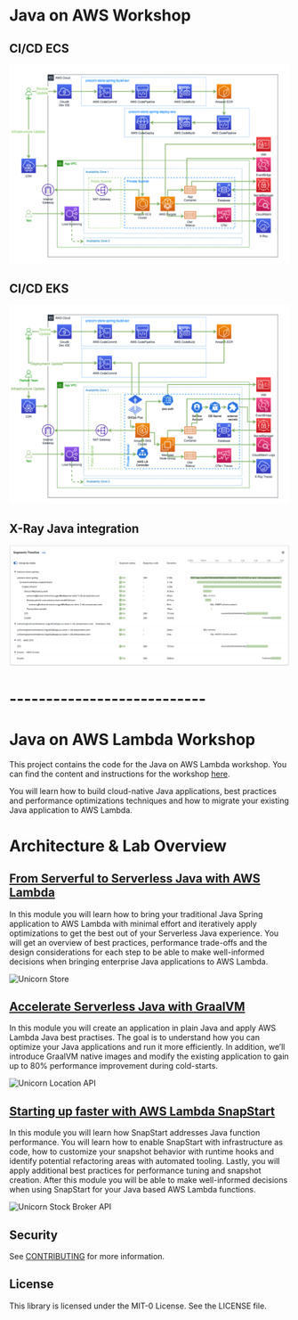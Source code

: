 # Java on AWS Workshop
## CI/CD ECS
![CI/CD ECS](resources/java-id-ci-cd-ecs.png)

## CI/CD EKS
![CI/CD EKS](resources/java-id-ci-cd-eks-gitops.png)

## X-Ray Java integration
![X-Ray Java integration](resources/unicorn-store-spring-xray.png)

# ---------------------------
# Java on AWS Lambda Workshop

This project contains the code for the Java on AWS Lambda workshop.
You can find the content and instructions for the workshop [here](https://catalog.workshops.aws/java-on-aws-lambda).

You will learn how to build cloud-native Java applications, best practices and performance optimizations techniques and how to migrate your existing Java application to AWS Lambda.

# Architecture & Lab Overview

## [From Serverful to Serverless Java with AWS Lambda](labs/unicorn-store)

In this module you will learn how to bring your traditional Java Spring application to AWS Lambda with minimal effort and iteratively apply optimizations to get the best out of your Serverless Java experience. You will get an overview of best practices, performance trade-offs and the design considerations for each step to be able to make well-informed decisions when bringing enterprise Java applications to AWS Lambda.

![Unicorn Store](resources/unicorn-store-overview.png)

## [Accelerate Serverless Java with GraalVM](labs/unicorn-location-api)

In this module you will create an application in plain Java and apply AWS Lambda Java best practises.
The goal is to understand how you can optimize your Java applications and run it more efficiently.
In addition, we’ll introduce GraalVM native images and modify the existing application to gain up to 80% performance improvement during cold-starts.

![Unicorn Location API](resources/unicorn-location-api-overview.png)

## [Starting up faster with AWS Lambda SnapStart](labs/unicorn-stock-broker)

In this module you will learn how SnapStart addresses Java function performance. You will learn how to enable SnapStart with infrastructure as code, how to customize your snapshot behavior with runtime hooks and identify potential refactoring areas with automated tooling. Lastly, you will apply additional best practices for performance tuning and snapshot creation. After this module you will be able to make well-informed decisions when using SnapStart for your Java based AWS Lambda functions.

![Unicorn Stock Broker API](resources/unicorn-stock-broker-inital.png)

## Security

See [CONTRIBUTING](CONTRIBUTING.md#security-issue-notifications) for more information.

## License

This library is licensed under the MIT-0 License. See the LICENSE file.

